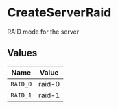 # CreateServerRaid

RAID mode for the server


## Values

| Name     | Value    |
| -------- | -------- |
| `RAID_0` | raid-0   |
| `RAID_1` | raid-1   |